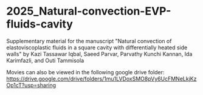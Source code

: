 # 2025_Natural-convection-EVP-fluids-cavity

Supplementary material for the manuscript "Natural convection of elastoviscoplastic fluids in a square cavity with differentially heated side walls" by Kazi Tassawar Iqbal, Saeed Parvar, Parvathy Kunchi Kannan, Ida Karimfazli, and Outi Tammisola

Movies can also be viewed in the following google drive folder: https://drive.google.com/drive/folders/1mu1LVDoxSMO8pVy6UcFMNeLkjKzOp1cT?usp=sharing
